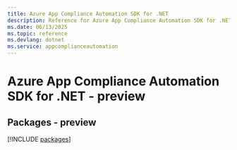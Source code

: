 ```yaml
---
title: Azure App Compliance Automation SDK for .NET
description: Reference for Azure App Compliance Automation SDK for .NET
ms.date: 06/13/2025
ms.topic: reference
ms.devlang: dotnet
ms.service: appcomplianceautomation
---
```

# Azure App Compliance Automation SDK for .NET - preview
## Packages - preview
[!INCLUDE [packages](app-compliance-automation-index.md)]